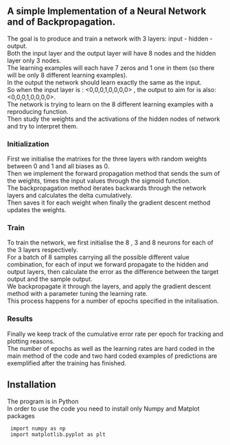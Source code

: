 ## A simple Implementation of a Neural Network and of Backpropagation.
The goal is to produce and train a network with 3 layers:  input - hidden - output. <br />
Both the input layer and the output layer will have 8 nodes and the hidden layer only 3 nodes.<br />
The learning examples will each have 7 zeros and 1 one in them (so there will be only 8 different learning examples). <br />
In the output the network should learn exactly the same as the input.<br />
So when the input layer is : <0,0,0,1,0,0,0,0> , the output to aim for is also: <0,0,0,1,0,0,0,0>. <br />
The network is trying to learn on the 8 different learning examples with a reproducing function.<br />
Then study the weights and the activations of the hidden nodes of network and try to interpret them. 


### Initialization
First we initialise the matrixes for the three layers with random weights between 0 and 1 and all biases as 0. <br />
Then we implement the forward propagation method that sends the sum of the weights, times the input values through the sigmoid function.<br />
The backpropagation method iterates backwards through the network layers and calculates the delta cumulatively.<br />
Then saves it for each weight when finally the gradient descent method updates the weights.<br />

### Train
To train the network, we first initialise the 8 , 3 and 8 neurons for each of the 3 layers respectively.<br /> 
For a batch of 8 samples carrying all the possible different value combination, for each of input we forward propagate to the hidden and output layers, then calculate the error as the difference between the target output and the sample output.<br /> 
We backpropagate it through the layers, and apply the gradient descent method with a parameter tuning the learning rate.<br /> 
This process happens for a number of epochs specified in the initalisation. <br />

### Results
Finally we keep track of the cumulative error rate per epoch for tracking and plotting reasons.<br />
The number of epochs as well as the learning rates are hard coded in the main method of the code and two hard coded examples of predictions are exemplified after the training has finished.


## Installation
The program is in Python <br />
In order to use the code you need to install only Numpy and Matplot packages
   ```sh
    import numpy as np
    import matplotlib.pyplot as plt
   ```


